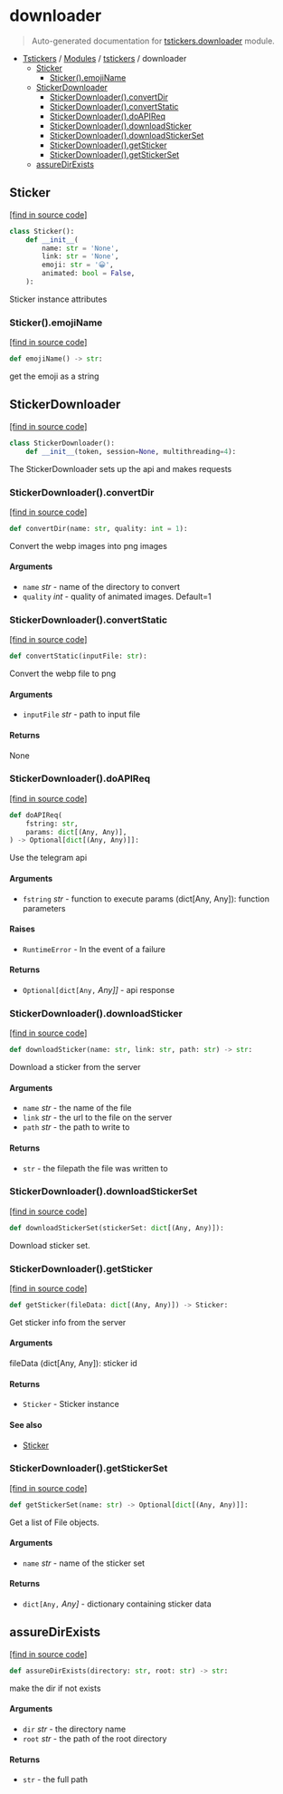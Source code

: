 # downloader

> Auto-generated documentation for [tstickers.downloader](../../tstickers/downloader.py) module.

- [Tstickers](../README.md#tstickers-index) / [Modules](../README.md#tstickers-modules) / [tstickers](index.md#tstickers) / downloader
    - [Sticker](#sticker)
        - [Sticker().emojiName](#stickeremojiname)
    - [StickerDownloader](#stickerdownloader)
        - [StickerDownloader().convertDir](#stickerdownloaderconvertdir)
        - [StickerDownloader().convertStatic](#stickerdownloaderconvertstatic)
        - [StickerDownloader().doAPIReq](#stickerdownloaderdoapireq)
        - [StickerDownloader().downloadSticker](#stickerdownloaderdownloadsticker)
        - [StickerDownloader().downloadStickerSet](#stickerdownloaderdownloadstickerset)
        - [StickerDownloader().getSticker](#stickerdownloadergetsticker)
        - [StickerDownloader().getStickerSet](#stickerdownloadergetstickerset)
    - [assureDirExists](#assuredirexists)

## Sticker

[[find in source code]](../../tstickers/downloader.py#L39)

```python
class Sticker():
    def __init__(
        name: str = 'None',
        link: str = 'None',
        emoji: str = '😀',
        animated: bool = False,
    ):
```

Sticker instance attributes

### Sticker().emojiName

[[find in source code]](../../tstickers/downloader.py#L52)

```python
def emojiName() -> str:
```

get the emoji as a string

## StickerDownloader

[[find in source code]](../../tstickers/downloader.py#L57)

```python
class StickerDownloader():
    def __init__(token, session=None, multithreading=4):
```

The StickerDownloader sets up the api and makes requests

### StickerDownloader().convertDir

[[find in source code]](../../tstickers/downloader.py#L216)

```python
def convertDir(name: str, quality: int = 1):
```

Convert the webp images into png images

#### Arguments

- `name` *str* - name of the directory to convert
- `quality` *int* - quality of animated images. Default=1

### StickerDownloader().convertStatic

[[find in source code]](../../tstickers/downloader.py#L199)

```python
def convertStatic(inputFile: str):
```

Convert the webp file to png

#### Arguments

- `inputFile` *str* - path to input file

#### Returns

None

### StickerDownloader().doAPIReq

[[find in source code]](../../tstickers/downloader.py#L76)

```python
def doAPIReq(
    fstring: str,
    params: dict[(Any, Any)],
) -> Optional[dict[(Any, Any)]]:
```

Use the telegram api

#### Arguments

- `fstring` *str* - function to execute
params (dict[Any, Any]): function parameters

#### Raises

- `RuntimeError` - In the event of a failure

#### Returns

- `Optional[dict[Any,` *Any]]* - api response

### StickerDownloader().downloadSticker

[[find in source code]](../../tstickers/downloader.py#L154)

```python
def downloadSticker(name: str, link: str, path: str) -> str:
```

Download a sticker from the server

#### Arguments

- `name` *str* - the name of the file
- `link` *str* - the url to the file on the server
- `path` *str* - the path to write to

#### Returns

- `str` - the filepath the file was written to

### StickerDownloader().downloadStickerSet

[[find in source code]](../../tstickers/downloader.py#L171)

```python
def downloadStickerSet(stickerSet: dict[(Any, Any)]):
```

Download sticker set.

### StickerDownloader().getSticker

[[find in source code]](../../tstickers/downloader.py#L103)

```python
def getSticker(fileData: dict[(Any, Any)]) -> Sticker:
```

Get sticker info from the server

#### Arguments

fileData (dict[Any, Any]): sticker id

#### Returns

- `Sticker` - Sticker instance

#### See also

- [Sticker](#sticker)

### StickerDownloader().getStickerSet

[[find in source code]](../../tstickers/downloader.py#L122)

```python
def getStickerSet(name: str) -> Optional[dict[(Any, Any)]]:
```

Get a list of File objects.

#### Arguments

- `name` *str* - name of the sticker set

#### Returns

- `dict[Any,` *Any]* - dictionary containing sticker data

## assureDirExists

[[find in source code]](../../tstickers/downloader.py#L20)

```python
def assureDirExists(directory: str, root: str) -> str:
```

make the dir if not exists

#### Arguments

- `dir` *str* - the directory name
- `root` *str* - the path of the root directory

#### Returns

- `str` - the full path
